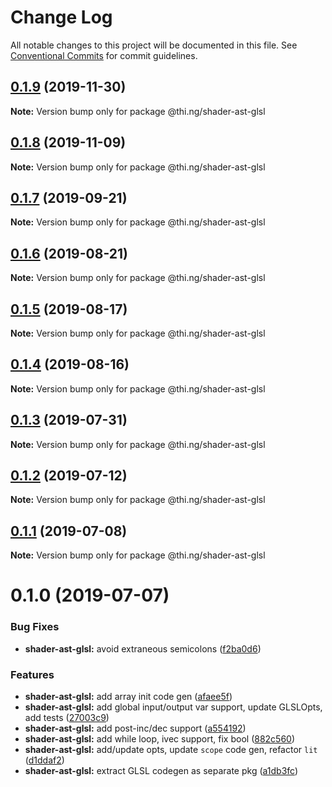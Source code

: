 # Change Log

All notable changes to this project will be documented in this file.
See [Conventional Commits](https://conventionalcommits.org) for commit guidelines.

## [0.1.9](https://github.com/thi-ng/umbrella/compare/@thi.ng/shader-ast-glsl@0.1.8...@thi.ng/shader-ast-glsl@0.1.9) (2019-11-30)

**Note:** Version bump only for package @thi.ng/shader-ast-glsl





## [0.1.8](https://github.com/thi-ng/umbrella/compare/@thi.ng/shader-ast-glsl@0.1.7...@thi.ng/shader-ast-glsl@0.1.8) (2019-11-09)

**Note:** Version bump only for package @thi.ng/shader-ast-glsl





## [0.1.7](https://github.com/thi-ng/umbrella/compare/@thi.ng/shader-ast-glsl@0.1.6...@thi.ng/shader-ast-glsl@0.1.7) (2019-09-21)

**Note:** Version bump only for package @thi.ng/shader-ast-glsl





## [0.1.6](https://github.com/thi-ng/umbrella/compare/@thi.ng/shader-ast-glsl@0.1.5...@thi.ng/shader-ast-glsl@0.1.6) (2019-08-21)

**Note:** Version bump only for package @thi.ng/shader-ast-glsl





## [0.1.5](https://github.com/thi-ng/umbrella/compare/@thi.ng/shader-ast-glsl@0.1.4...@thi.ng/shader-ast-glsl@0.1.5) (2019-08-17)

**Note:** Version bump only for package @thi.ng/shader-ast-glsl





## [0.1.4](https://github.com/thi-ng/umbrella/compare/@thi.ng/shader-ast-glsl@0.1.3...@thi.ng/shader-ast-glsl@0.1.4) (2019-08-16)

**Note:** Version bump only for package @thi.ng/shader-ast-glsl





## [0.1.3](https://github.com/thi-ng/umbrella/compare/@thi.ng/shader-ast-glsl@0.1.2...@thi.ng/shader-ast-glsl@0.1.3) (2019-07-31)

**Note:** Version bump only for package @thi.ng/shader-ast-glsl





## [0.1.2](https://github.com/thi-ng/umbrella/compare/@thi.ng/shader-ast-glsl@0.1.1...@thi.ng/shader-ast-glsl@0.1.2) (2019-07-12)

**Note:** Version bump only for package @thi.ng/shader-ast-glsl





## [0.1.1](https://github.com/thi-ng/umbrella/compare/@thi.ng/shader-ast-glsl@0.1.0...@thi.ng/shader-ast-glsl@0.1.1) (2019-07-08)

**Note:** Version bump only for package @thi.ng/shader-ast-glsl





# 0.1.0 (2019-07-07)


### Bug Fixes

* **shader-ast-glsl:** avoid extraneous semicolons ([f2ba0d6](https://github.com/thi-ng/umbrella/commit/f2ba0d6))


### Features

* **shader-ast-glsl:** add array init code gen ([afaee5f](https://github.com/thi-ng/umbrella/commit/afaee5f))
* **shader-ast-glsl:** add global input/output var support, update GLSLOpts, add tests ([27003c9](https://github.com/thi-ng/umbrella/commit/27003c9))
* **shader-ast-glsl:** add post-inc/dec support ([a554192](https://github.com/thi-ng/umbrella/commit/a554192))
* **shader-ast-glsl:** add while loop, ivec support, fix bool ([882c560](https://github.com/thi-ng/umbrella/commit/882c560))
* **shader-ast-glsl:** add/update opts, update `scope` code gen, refactor `lit` ([d1ddaf2](https://github.com/thi-ng/umbrella/commit/d1ddaf2))
* **shader-ast-glsl:** extract GLSL codegen as separate pkg ([a1db3fc](https://github.com/thi-ng/umbrella/commit/a1db3fc))
